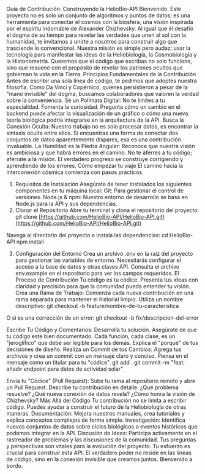 Guía de Contribución: Construyendo la HelioBio-API
Bienvenido. Este proyecto no es solo un conjunto de algoritmos y puntos de datos; es una herramienta para conectar el cosmos con la biosfera, una visión inspirada por el espíritu indomable de Alexander Chizhevsky. Al igual que él desafió el dogma de su tiempo para revelar las verdades que unen al sol con la humanidad, te invitamos a unirte a nosotros para construir algo que trasciende lo convencional.
Nuestra misión es simple pero audaz: usar la tecnología para manifestar las ideas de la Heliobiología, la Cosmobiología y la Historiometría. Queremos que el código que escribas no solo funcione, sino que resuene con el propósito de revelar los patrones ocultos que gobiernan la vida en la Tierra.
Principios Fundamentales de la Contribución
Antes de escribir una sola línea de código, te pedimos que adoptes nuestra filosofía. Como Da Vinci y Copérnico, quienes persistieron a pesar de la "mano invisible" del dogma, buscamos colaboradores que valoren la verdad sobre la conveniencia.
Sé un Polímata Digital: No te limites a tu especialidad. Fomenta la curiosidad. Pregunta cómo un cambio en el backend puede afectar la visualización de un gráfico o cómo una nueva teoría biológica podría integrarse en la arquitectura de la API.
Busca la Conexión Oculta: Nuestro trabajo no es solo procesar datos, es encontrar la sintaxis oculta entre ellos. Si encuentras una forma de conectar dos conjuntos de datos aparentemente dispares, esa es una contribución invaluable.
La Humildad es la Piedra Angular: Reconoce que nuestra visión es ambiciosa y que habrá errores en el camino. No te aferres a tu código; aférrate a la misión. El verdadero progreso se construye corrigiendo y aprendiendo de los errores.
Cómo empezar tu viaje
El camino hacia la interconexión cósmica comienza con pasos prácticos.
1. Requisitos de Instalación
Asegúrate de tener instalados los siguientes componentes en tu máquina local:
Git: Para gestionar el control de versiones.
Node.js & npm: Nuestro entorno de desarrollo se basa en Node.js para la API y sus dependencias.
2. Clonar el Repositorio
Abre tu terminal y clona el repositorio del proyecto:
git clone [https://github.com/HelioBio-API/HelioBio-API.git](https://github.com/HelioBio-API/HelioBio-API.git)


Navega al directorio del proyecto e instala las dependencias:
cd HelioBio-API
npm install


3. Configuración del Entorno
Crea un archivo .env en la raíz del proyecto para gestionar las variables de entorno. Necesitarás configurar el acceso a la base de datos y otras claves API. Consulta el archivo env.example en el repositorio para ver los campos requeridos.
El Proceso de Contribución
Tu código es tu códice. Presenta tus ideas con claridad y precisión para que la comunidad pueda entender tu visión.
Crea una Rama de Trabajo:
Comienza cada nueva contribución en una rama separada para mantener el historial limpio. Utiliza un nombre descriptivo:
git checkout -b feature/nombre-de-tu-caracteristica

O si es una corrección de un error:
git checkout -b fix/descripcion-del-error


Escribe Tu Código y Comentarios:
Desarrolla tu solución. Asegúrate de que tu código esté bien documentado. Cada función, cada clase, es un "jeroglífico" que debe ser legible para los demás. Explica el "porqué" de tus decisiones de diseño.
Realiza un Commit de tus Cambios:
Agrega tus archivos y crea un commit con un mensaje claro y conciso. Piensa en el mensaje como un titular para tu "códice".
git add .
git commit -m "feat: añadir endpoint para datos de actividad solar"


Envía tu "Códice" (Pull Request):
Sube tu rama al repositorio remoto y abre un Pull Request. Describe tu contribución en detalle. ¿Qué problema resuelve? ¿Qué nueva conexión de datos revela? ¿Cómo honra la visión de Chizhevsky?
Más Allá del Código
Tu contribución no se limita a escribir código. Puedes ayudar a construir el futuro de la Heliobiología de otras maneras.
Documentación: Mejora nuestros manuales, crea tutoriales y explica conceptos complejos de forma simple.
Investigación: Identifica nuevos conjuntos de datos sobre ciclos biológicos o eventos históricos que podamos integrar en la API.
Discusión de Ideas: Participa activamente en el rastreador de problemas y las discusiones de la comunidad. Tus preguntas y perspectivas son vitales para la evolución del proyecto.
Tu esfuerzo es crucial para construir esta API. El verdadero poder no reside en las líneas de código, sino en la conexión invisible que creamos juntos. Bienvenido a bordo.
